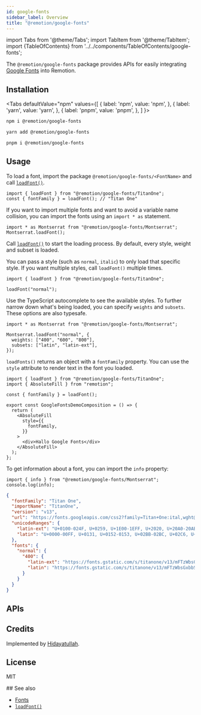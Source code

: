 ```yaml
---
id: google-fonts
sidebar_label: Overview
title: "@remotion/google-fonts"
---
```


import Tabs from '@theme/Tabs';
import TabItem from '@theme/TabItem';
import {TableOfContents} from '../../components/TableOfContents/google-fonts';

The `@remotion/google-fonts` package provides APIs for easily integrating [Google Fonts](https://fonts.google.com/) into Remotion.

## Installation

<Tabs
defaultValue="npm"
values={[
{ label: 'npm', value: 'npm', },
{ label: 'yarn', value: 'yarn', },
{ label: 'pnpm', value: 'pnpm', },
]
}>
<TabItem value="npm">

```bash
npm i @remotion/google-fonts
```

  </TabItem>

  <TabItem value="yarn">

```bash
yarn add @remotion/google-fonts
```

  </TabItem>

  <TabItem value="pnpm">

```bash
pnpm i @remotion/google-fonts
```

  </TabItem>
</Tabs>

## Usage

To load a font, import the package `@remotion/google-fonts/<FontName>` and call [`loadFont()`](/docs/load-font).

```tsx twoslash title="Load all font styles"
import { loadFont } from "@remotion/google-fonts/TitanOne";
const { fontFamily } = loadFont(); // "Titan One"
```

If you want to import multiple fonts and want to avoid a variable name collision, you can import the fonts using an `import * as` statement.

```tsx twoslash title="Scope loadFont() variable"
import * as Montserrat from "@remotion/google-fonts/Montserrat";
Montserrat.loadFont();
```

Call [`loadFont()`](/docs/google-fonts/load-font) to start the loading process. By default, every style, weight and subset is loaded.

You can pass a style (such as `normal`, `italic`) to only load that specific style. If you want multiple styles, call `loadFont()` multiple times.

```tsx twoslash title="Load just one style"
import { loadFont } from "@remotion/google-fonts/TitanOne";

loadFont("normal");
```

Use the TypeScript autocomplete to see the available styles. To further narrow down what's being loaded, you can specify `weights` and `subsets`. These options are also typesafe.

```tsx twoslash title="Load a specific style with limit weights and subsets"
import * as Montserrat from "@remotion/google-fonts/Montserrat";

Montserrat.loadFont("normal", {
  weights: ["400", "600", "800"],
  subsets: ["latin", "latin-ext"],
});
```

`loadFonts()` returns an object with a `fontFamily` property. You can use the `style` attribute to render text in the font you loaded.

```tsx twoslash title="Use the fontFamily property"
import { loadFont } from "@remotion/google-fonts/TitanOne";
import { AbsoluteFill } from "remotion";

const { fontFamily } = loadFont();

export const GoogleFontsDemoComposition = () => {
  return (
    <AbsoluteFill
      style={{
        fontFamily,
      }}
    >
      <div>Hallo Google Fonts</div>
    </AbsoluteFill>
  );
};
```

To get information about a font, you can import the `info` property:

```tsx twoslash title="Get info about the font"
import { info } from "@remotion/google-fonts/Montserrat";
console.log(info);
```

```json title="Example value of info object"
{
  "fontFamily": "Titan One",
  "importName": "TitanOne",
  "version": "v13",
  "url": "https://fonts.googleapis.com/css2?family=Titan+One:ital,wght@0,400",
  "unicodeRanges": {
    "latin-ext": "U+0100-024F, U+0259, U+1E00-1EFF, U+2020, U+20A0-20AB, U+20AD-20CF, U+2113, U+2C60-2C7F, U+A720-A7FF",
    "latin": "U+0000-00FF, U+0131, U+0152-0153, U+02BB-02BC, U+02C6, U+02DA, U+02DC, U+2000-206F, U+2074, U+20AC, U+2122, U+2191, U+2193, U+2212, U+2215, U+FEFF, U+FFFD"
  },
  "fonts": {
    "normal": {
      "400": {
        "latin-ext": "https://fonts.gstatic.com/s/titanone/v13/mFTzWbsGxbbS_J5cQcjCmjgm6Es.woff2",
        "latin": "https://fonts.gstatic.com/s/titanone/v13/mFTzWbsGxbbS_J5cQcjClDgm.woff2"
      }
    }
  }
}
```

## APIs

<TableOfContents />

## Credits

Implemented by [Hidayatullah](https://github.com/ayatkyo).

## License

MIT

## See also

- [Fonts](/docs/fonts)
- [`loadFont()`](/docs/google-fonts/load-font)
